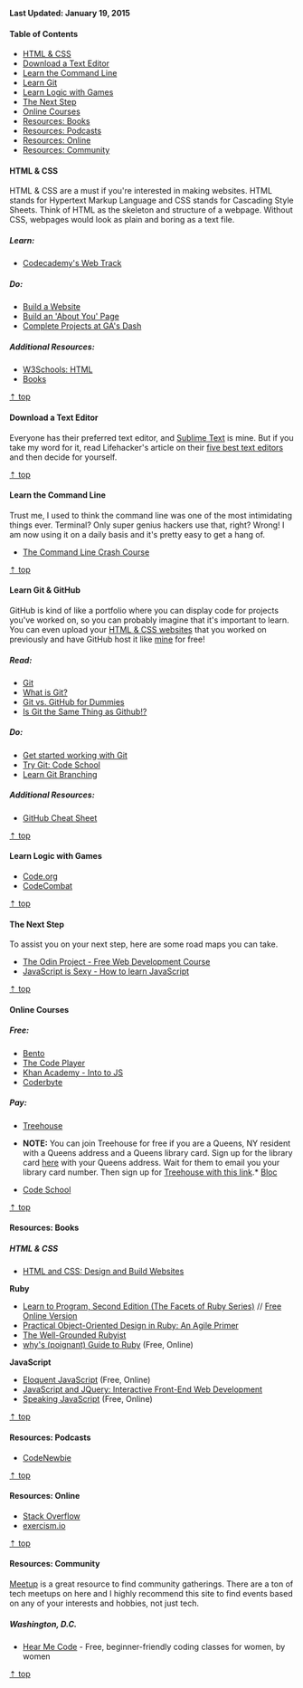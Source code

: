 **Last Updated: January 19, 2015**

#### Table of Contents

*   [HTML & CSS](#basics)
*   [Download a Text Editor](#editor)
*   [Learn the Command Line](#command)
*   [Learn Git](#git)
*   [Learn Logic with Games](#games)
*   [The Next Step](#next)
*   [Online Courses](#online)
*   [Resources: Books](#books)
*   [Resources: Podcasts](#podcasts)
*   [Resources: Online](#res_online)
*   [Resources: Community](#community)


#### HTML & CSS

HTML & CSS are a must if you're interested in making websites. HTML stands for Hypertext Markup Language and CSS stands for Cascading Style Sheets. Think of HTML as the skeleton and structure of a webpage. Without CSS, webpages would look as plain and boring as a text file.

##### Learn:

*   [Codecademy's Web Track](http://www.codecademy.com/en/tracks/web)

##### Do:

*   [Build a Website](http://www.codecademy.com/en/skills/make-a-website/topics/html-elements)
*   [Build an 'About You' Page](http://www.codecademy.com/en/goals/web-beginner-en-3pc6w)
*   [Complete Projects at GA's Dash](https://dash.generalassemb.ly/)

##### Additional Resources:

*   [W3Schools: HTML](http://www.w3schools.com/html/)
*   [Books](#html)

[⇡ top](#top)

#### Download a Text Editor

Everyone has their preferred text editor, and [Sublime Text](http://www.sublimetext.com/) is mine. But if you take my word for it, read Lifehacker's article on their [five best text editors](http://lifehacker.com/five-best-text-editors-1564907215) and then decide for yourself.

[⇡ top](#top)

#### Learn the Command Line

Trust me, I used to think the command line was one of the most intimidating things ever. Terminal? Only super genius hackers use that, right? Wrong! I am now using it on a daily basis and it's pretty easy to get a hang of.

*   [The Command Line Crash Course](http://cli.learncodethehardway.org/book/)

[⇡ top](#top)

#### Learn Git & GitHub

GitHub is kind of like a portfolio where you can display code for projects you've worked on, so you can probably imagine that it's important to learn. You can even upload your [HTML & CSS websites](#basics) that you worked on previously and have GitHub host it like [mine](http://mxngyn.github.io) for free!

##### Read:

*   [Git](http://skillcrush.com/2013/02/18/git/)
*   [What is Git?](https://www.youtube.com/watch?v=_Jmkvv_nKTE)
*   [Git vs. GitHub for Dummies](http://stephaniehoh.github.io/blog/2013/10/07/git-vs-github-for-dummies/)
*   [Is Git the Same Thing as Github!?](http://www.jahya.net/blog/?2013-05-git-vs-github)

##### Do:

*   [Get started working with Git](http://skillcrush.com/2013/02/20/get-started-working-with-git/)
*   [Try Git: Code School](https://try.github.io)
*   [Learn Git Branching](http://pcottle.github.io/learnGitBranching/)

##### Additional Resources:

*   [GitHub Cheat Sheet](https://github.com/tiimgreen/github-cheat-sheet)

[⇡ top](#top)

#### Learn Logic with Games

*   [Code.org](http://code.org/)
*   [CodeCombat](https://codecombat.com/)

[⇡ top](#top)

#### The Next Step

To assist you on your next step, here are some road maps you can take.

*   [The Odin Project - Free Web Development Course](http://www.theodinproject.com/courses?ref=homenav)
*   [JavaScript is Sexy - How to learn JavaScript ](http://javascriptissexy.com/how-to-learn-javascript-properly/)

[⇡ top](#top)

#### Online Courses

##### Free:

*   [Bento](https://www.bento.io/)
*   [The Code Player](http://thecodeplayer.com/)
*   [Khan Academy - Into to JS](https://www.khanacademy.org/computing/computer-programming/programming)
*   [Coderbyte](http://coderbyte.com/)

##### Pay:

*   [Treehouse](https://teamtreehouse.com)

*   **NOTE:** You can join Treehouse for free if you are a Queens, NY resident with a Queens address and a Queens library card. Sign up for the library card [here](http://www.queenslibrary.org/services/library-card/apply-online/card-application-agree) with your Queens address. Wait for them to email you your library card number. Then sign up for [Treehouse with this link](https://teamtreehouse.com/gateways/queens_library/signup).*   [Bloc](https://www.bloc.io)
*   [Code School](https://www.codeschool.com/)

[⇡ top](#top)


#### Resources: Books

##### HTML & CSS

*   [HTML and CSS: Design and Build Websites](http://www.amazon.com/HTML-CSS-Design-Build-Websites/dp/1118008189/ref=sr_1_4?ie=UTF8&qid=1420951251&sr=8-4&)

**Ruby**

*   [Learn to Program, Second Edition (The Facets of Ruby Series)](http://www.amazon.com/Learn-Program-Second-Facets-Ruby/dp/1934356360/ref=sr_1_1?s=books&ie=UTF8&qid=1420828602&sr=1-1) // [Free Online Version](https://pine.fm/LearnToProgram/)
*   [Practical Object-Oriented Design in Ruby: An Agile Primer](http://www.amazon.com/Practical-Object-Oriented-Design-Ruby-Addison-Wesley/dp/0321721330/ref=zg_bs_6134006011_1)
*   [The Well-Grounded Rubyist](http://www.amazon.com/Well-Grounded-Rubyist-David-Black/dp/1617291692/ref=asap_bc?ie=UTF8)
*   [why's (poignant) Guide to Ruby](http://mislav.uniqpath.com/poignant-guide/) (Free, Online)

**JavaScript**

*   [Eloquent JavaScript](http://eloquentjavascript.net/) (Free, Online)
*   [JavaScript and JQuery: Interactive Front-End Web Development](http://www.amazon.com/JavaScript-JQuery-Interactive-Front-End-Development/dp/1118531647/ref=sr_1_3?ie=UTF8&qid=1420951251&sr=8-3&)
*   [Speaking JavaScript](http://speakingjs.com/es5/index.html) (Free, Online)

[⇡ top](#top)

#### Resources: Podcasts

*   [CodeNewbie](http://www.codenewbie.org/)

[⇡ top](#top)

#### Resources: Online

*   [Stack Overflow](http://stackoverflow.com/)
*   [exercism.io](http://exercism.io/)

[⇡ top](#top)

#### Resources: Community

[Meetup](http://meetup.com/) is a great resource to find community gatherings. There are a ton of tech meetups on here and I highly recommend this site to find events based on any of your interests and hobbies, not just tech.

##### Washington, D.C.

*   [Hear Me Code](http://hearmecode.com/) - Free, beginner-friendly coding classes for women, by women

[⇡ top](#top)